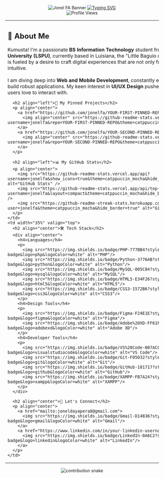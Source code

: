 <div align="center">
  <img src="https://capsule-render.vercel.app/api?type=rounded&color=gradient&height=220&section=header&text=Jonel%20FA&fontSize=70&animation=twinkling&fontColor=cba6f7&customColorList=0:11111b,30:1e1e2e,100:313244" alt="Jonel FA Banner"/>
  <a href="https://github.com/jonelfa">
    <img src="https://readme-typing-svg.herokuapp.com?font=Fira+Code&size=16&pause=1000&color=94E2D5&center=true&vCenter=true&width=435&lines=BSIT+Student+%7C+Aspiring+Web+%26+Mobile+Developer;UI%2FUX+Design+Enthusiast+%7C+PHP+%26+Python+Developer" alt="Typing SVG"/>
  </a>
  <br>
  <img src="https://komarev.com/ghpvc/?username=jonelfa&label=Profile%20Views&color=89b4fa&style=for-the-badge" alt="Profile Views"/>
</div>

<table width="100%">
  <tr>
    <td width="65%" valign="top">
      <h2 align="left">📝 About Me</h2>
      <p align="left">
        Kumusta! I'm a passionate <strong>BS Information Technology</strong> student from <strong>Laguna State Polytechnic University (LSPU)</strong>, currently based in Luisiana, the "Little Baguio of Laguna" 🌲. My journey in tech is fueled by a desire to craft digital experiences that are not only functional but also beautiful and intuitive.
        <br><br>
        I am diving deep into <strong>Web and Mobile Development</strong>, constantly exploring new technologies to build robust applications. My keen interest in <strong>UI/UX Design</strong> pushes me to create interfaces that users love to interact with.
      </p>
      
      <h2 align="left">🚀 My Pinned Projects</h2>
      <p align="center">
        <a href="https://github.com/jonelfa/YOUR-FIRST-PINNED-REPO">
          <img align="center" src="https://github-readme-stats.vercel.app/api/pin/?username=jonelfa&repo=YOUR-FIRST-PINNED-REPO&theme=catppuccin_mocha" />
        </a>
        <a href="https://github.com/jonelfa/YOUR-SECOND-PINNED-REPO">
          <img align="center" src="https://github-readme-stats.vercel.app/api/pin/?username=jonelfa&repo=YOUR-SECOND-PINNED-REPO&theme=catppuccin_mocha" />
        </a>
      </p>
      
      <h2 align="left">📊 My GitHub Stats</h2>
      <p align="center">
        <img src="https://github-readme-stats.vercel.app/api?username=jonelfa&show_icons=true&theme=catppuccin_mocha&hide_border=true&count_private=true" alt="GitHub Stats" />
        <img src="https://github-readme-stats.vercel.app/api/top-langs/?username=jonelfa&layout=compact&theme=catppuccin_mocha&hide_border=true" alt="Top Languages" />
        <img src="https://github-readme-streak-stats.herokuapp.com/?user=jonelfa&theme=catppuccin_mocha&hide_border=true" alt="GitHub Streak"/>
      </p>
    </td>
    <td width="35%" valign="top">
      <h2 align="center">🛠️ Tech Stack</h2>
      <div align="center">
        <h4>Languages</h4>
        <p>
          <img src="https://img.shields.io/badge/PHP-777BB4?style=for-the-badge&logo=php&logoColor=white" alt="PHP"/>
          <img src="https://img.shields.io/badge/Python-3776AB?style=for-the-badge&logo=python&logoColor=white" alt="Python"/>
          <img src="https://img.shields.io/badge/MySQL-005C84?style=for-the-badge&logo=mysql&logoColor=white" alt="MySQL"/>
          <img src="https://img.shields.io/badge/HTML5-E34F26?style=for-the-badge&logo=html5&logoColor=white" alt="HTML5"/>
          <img src="https://img.shields.io/badge/CSS3-1572B6?style=for-the-badge&logo=css3&logoColor=white" alt="CSS3"/>
        </p>
        <h4>Design Tools</h4>
        <p>
          <img src="https://img.shields.io/badge/Figma-F24E1E?style=for-the-badge&logo=figma&logoColor=white" alt="Figma"/>
          <img src="https://img.shields.io/badge/Adobe%20XD-FF61F6?style=for-the-badge&logo=adobexd&logoColor=white" alt="Adobe XD"/>
        </p>
        <h4>Developer Tools</h4>
        <p>
          <img src="https://img.shields.io/badge/VS%20Code-007ACC?style=for-the-badge&logo=visualstudiocode&logoColor=white" alt="VS Code"/>
          <img src="https://img.shields.io/badge/Git-F05032?style=for-the-badge&logo=git&logoColor=white" alt="Git"/>
          <img src="https://img.shields.io/badge/GitHub-181717?style=for-the-badge&logo=github&logoColor=white" alt="GitHub"/>
          <img src="https://img.shields.io/badge/XAMPP-FB7A24?style=for-the-badge&logo=xampp&logoColor=white" alt="XAMPP"/>
        </p>
      </div>
      
      <h2 align="center">🤝 Let's Connect</h2>
      <p align="center">
        <a href="mailto:joneldayapera8@gmail.com">
          <img src="https://img.shields.io/badge/Gmail-D14836?style=for-the-badge&logo=gmail&logoColor=white" alt="Gmail"/>
        </a>
        <a href="https://www.linkedin.com/in/your-linkedin-username-here" target="_blank">
          <img src="https://img.shields.io/badge/LinkedIn-0A6C2?style=for-the-badge&logo=linkedin&logoColor=white" alt="LinkedIn"/>
        </a>
      </p>
    </td>
  </tr>
</table>

<div align="center">
  <img src="https://github.com/jonelfa/jonelfa/raw/output/github-contribution-grid-snake-dark.svg" alt="contribution snake" style="max-width: 100%;">
</div>
